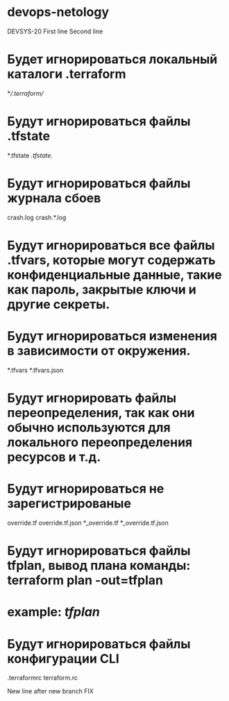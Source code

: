 # devops-netology
DEVSYS-20
First line
Second line

# Будет игнорироваться локальный каталоги .terraform

**/.terraform/*

# Будут игнорироваться файлы .tfstate

*.tfstate
*.tfstate.*

# Будут игнорироваться файлы журнала сбоев

crash.log
crash.*.log
 
# Будут игнорироваться все файлы .tfvars, которые могут содержать конфиденциальные данные, такие как пароль, закрытые ключи и другие секреты.
# Будут игнорироваться изменения в зависимости от окружения.

*.tfvars
*.tfvars.json

# Будут игнорировать файлы переопределения, так как они обычно используются для локального переопределения ресурсов и т.д.
# Будут игнорироваться не зарегистрированые

override.tf
override.tf.json
*_override.tf
*_override.tf.json

# Будут игнорироваться файлы tfplan, вывод плана команды: terraform plan -out=tfplan
# example: *tfplan*

# Будут игнорироваться файлы конфигурации CLI

.terraformrc
terraform.rc

New line after new branch FIX
